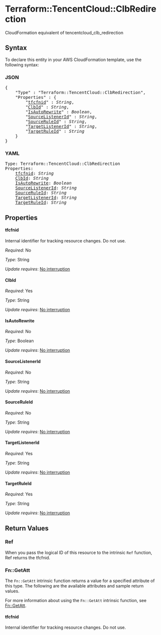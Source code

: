 # Terraform::TencentCloud::ClbRedirection

CloudFormation equivalent of tencentcloud_clb_redirection

## Syntax

To declare this entity in your AWS CloudFormation template, use the following syntax:

### JSON

<pre>
{
    "Type" : "Terraform::TencentCloud::ClbRedirection",
    "Properties" : {
        "<a href="#tfcfnid" title="tfcfnid">tfcfnid</a>" : <i>String</i>,
        "<a href="#clbid" title="ClbId">ClbId</a>" : <i>String</i>,
        "<a href="#isautorewrite" title="IsAutoRewrite">IsAutoRewrite</a>" : <i>Boolean</i>,
        "<a href="#sourcelistenerid" title="SourceListenerId">SourceListenerId</a>" : <i>String</i>,
        "<a href="#sourceruleid" title="SourceRuleId">SourceRuleId</a>" : <i>String</i>,
        "<a href="#targetlistenerid" title="TargetListenerId">TargetListenerId</a>" : <i>String</i>,
        "<a href="#targetruleid" title="TargetRuleId">TargetRuleId</a>" : <i>String</i>
    }
}
</pre>

### YAML

<pre>
Type: Terraform::TencentCloud::ClbRedirection
Properties:
    <a href="#tfcfnid" title="tfcfnid">tfcfnid</a>: <i>String</i>
    <a href="#clbid" title="ClbId">ClbId</a>: <i>String</i>
    <a href="#isautorewrite" title="IsAutoRewrite">IsAutoRewrite</a>: <i>Boolean</i>
    <a href="#sourcelistenerid" title="SourceListenerId">SourceListenerId</a>: <i>String</i>
    <a href="#sourceruleid" title="SourceRuleId">SourceRuleId</a>: <i>String</i>
    <a href="#targetlistenerid" title="TargetListenerId">TargetListenerId</a>: <i>String</i>
    <a href="#targetruleid" title="TargetRuleId">TargetRuleId</a>: <i>String</i>
</pre>

## Properties

#### tfcfnid

Internal identifier for tracking resource changes. Do not use.

_Required_: No

_Type_: String

_Update requires_: [No interruption](https://docs.aws.amazon.com/AWSCloudFormation/latest/UserGuide/using-cfn-updating-stacks-update-behaviors.html#update-no-interrupt)

#### ClbId

_Required_: Yes

_Type_: String

_Update requires_: [No interruption](https://docs.aws.amazon.com/AWSCloudFormation/latest/UserGuide/using-cfn-updating-stacks-update-behaviors.html#update-no-interrupt)

#### IsAutoRewrite

_Required_: No

_Type_: Boolean

_Update requires_: [No interruption](https://docs.aws.amazon.com/AWSCloudFormation/latest/UserGuide/using-cfn-updating-stacks-update-behaviors.html#update-no-interrupt)

#### SourceListenerId

_Required_: No

_Type_: String

_Update requires_: [No interruption](https://docs.aws.amazon.com/AWSCloudFormation/latest/UserGuide/using-cfn-updating-stacks-update-behaviors.html#update-no-interrupt)

#### SourceRuleId

_Required_: No

_Type_: String

_Update requires_: [No interruption](https://docs.aws.amazon.com/AWSCloudFormation/latest/UserGuide/using-cfn-updating-stacks-update-behaviors.html#update-no-interrupt)

#### TargetListenerId

_Required_: Yes

_Type_: String

_Update requires_: [No interruption](https://docs.aws.amazon.com/AWSCloudFormation/latest/UserGuide/using-cfn-updating-stacks-update-behaviors.html#update-no-interrupt)

#### TargetRuleId

_Required_: Yes

_Type_: String

_Update requires_: [No interruption](https://docs.aws.amazon.com/AWSCloudFormation/latest/UserGuide/using-cfn-updating-stacks-update-behaviors.html#update-no-interrupt)

## Return Values

### Ref

When you pass the logical ID of this resource to the intrinsic `Ref` function, Ref returns the tfcfnid.

### Fn::GetAtt

The `Fn::GetAtt` intrinsic function returns a value for a specified attribute of this type. The following are the available attributes and sample return values.

For more information about using the `Fn::GetAtt` intrinsic function, see [Fn::GetAtt](https://docs.aws.amazon.com/AWSCloudFormation/latest/UserGuide/intrinsic-function-reference-getatt.html).

#### tfcfnid

Internal identifier for tracking resource changes. Do not use.

